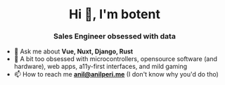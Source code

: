 <h1 align="center">Hi 👋, I'm botent</h1>
<h3 align="center">Sales Engineer obsessed with data</h3>

- 💬 Ask me about **Vue, Nuxt, Django, Rust**
- 🥸 A bit too obsessed with microcontrollers, opensource software (and hardware), web apps, a11y-first interfaces, and mild gaming
- 📫 How to reach me **anil@anilperi.me** (I don't know why you'd do tho)
